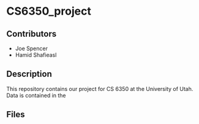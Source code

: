 # CS6350_project

## Contributors
- Joe Spencer
- Hamid Shafieasl

## Description
This repository contains our project for CS 6350 at the University of Utah. Data is contained in the

## Files

